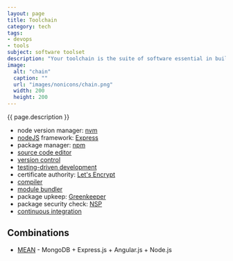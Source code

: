 ```yaml
---
layout: page
title: Toolchain
category: tech
tags:
- devops
- tools
subject: software toolset
description: "Your toolchain is the suite of software essential in building front-end apps."
image:
  alt: "chain"
  caption: ""
  url: "images/nonicons/chain.png"
  width: 200
  height: 200
---
```


{{ page.description }}

* node version manager: [nvm](https://davidwalsh.name/nvm)
* [nodeJS](https://nodejs.org/) framework: [Express](http://expressjs.com/)
* package manager: [npm](http://www.sitepoint.com/beginners-guide-node-package-manager/)
* [source code editor]({{site.baseurl}}tech/editors.html)
* [version control]({{site.baseurl}}tech/scm.html)
* [testing-driven development]({{site.baseurl}}tech/testing.html)
* certificate authority: [Let's Encrypt](https://letsencrypt.org/)
* [compiler]({{site.baseurl}}tech/compilers.html)
* [module bundler]({{site.baseurl}}tech/webpack.html)
* package upkeep: [Greenkeeper](https://greenkeeper.io/)
* package security check: [NSP](https://nodesecurity.io/)
* [continuous integration]({{site.baseurl}}tech/ci.html)

Combinations
------------
* [MEAN](http://meanjs.org/) - MongoDB + Express.js + Angular.js + Node.js
